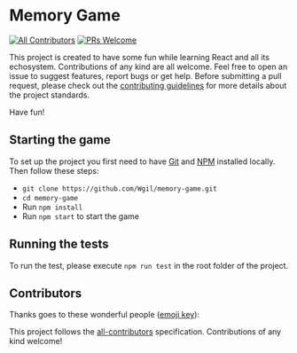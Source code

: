 
#  Memory Game

[![All Contributors](https://img.shields.io/badge/all_contributors-0-orange.svg?style=flat-square)](#contributors) [![PRs Welcome](https://img.shields.io/badge/PRs-welcome-brightgreen.svg?style=flat-square)](http://makeapullrequest.com)


This project is created to have some fun while learning React and all its echosystem. Contributions of any kind are all welcome. Feel free to open an issue to suggest features, report bugs or get help. Before submitting a pull request, please check out the [contributing guidelines](https://github.com/Wgil/memory-game/blob/development/CONTRIBUTING.md) for more details about the project standards.

Have fun!
  

##  Starting the game

To set up the project you first need to have [Git](https://git-scm.com/) and [NPM](https://www.npmjs.com/) installed locally. Then follow these steps:
- `git clone https://github.com/Wgil/memory-game.git`
- `cd memory-game`
- Run `npm install`
- Run `npm start` to start the game


## Running the tests
To run the test, please execute `npm run test` in the root folder of the project.

##  Contributors

Thanks goes to these wonderful people ([emoji key](https://github.com/kentcdodds/all-contributors#emoji-key)):

  

<!-- ALL-CONTRIBUTORS-LIST:START - Do not remove or modify this section -->

<!-- prettier-ignore -->

<!-- ALL-CONTRIBUTORS-LIST:END -->

  

This project follows the [all-contributors](https://github.com/kentcdodds/all-contributors) specification. Contributions of any kind welcome!

